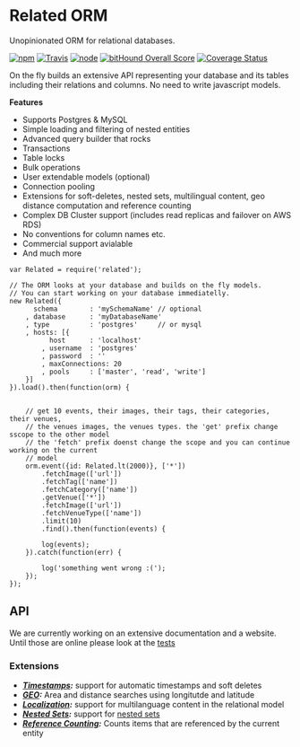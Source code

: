 # Related ORM

Unopinionated ORM for relational databases.


[![npm](https://img.shields.io/npm/dm/related.svg?style=flat-square)](https://www.npmjs.com/package/related)
[![Travis](https://img.shields.io/travis/eventEmitter/related.svg?style=flat-square)](https://travis-ci.org/eventEmitter/related)
[![node](https://img.shields.io/node/v/related.svg?style=flat-square)](https://nodejs.org/)
[![bitHound Overall Score](https://www.bithound.io/github/eventEmitter/related/badges/score.svg)](https://www.bithound.io/github/eventEmitter/related)
[![Coverage Status](https://coveralls.io/repos/eventEmitter/related/badge.svg?branch=master&service=github)](https://coveralls.io/github/eventEmitter/related?branch=master)


On the fly builds an extensive API representing your database and its tables including their relations and columns. No need to write javascript models.


**Features**
- Supports Postgres & MySQL
- Simple loading and filtering of nested entities
- Advanced query builder that rocks
- Transactions
- Table locks
- Bulk operations
- User extendable models (optional)
- Connection pooling
- Extensions for soft-deletes, nested sets, multilingual content, geo distance computation and reference counting
- Complex DB Cluster support (includes read replicas and failover on AWS RDS)
- No conventions for column names etc.
- Commercial support avialable
- And much more


````
var Related = require('related');

// The ORM looks at your database and builds on the fly models. 
// You can start working on your database immediatelly. 
new Related({
      schema        : 'mySchemaName' // optional
    , database      : 'myDatabaseName'
    , type          : 'postgres'     // or mysql
    , hosts: [{
          host      : 'localhost'
        , username  : 'postgres'
        , password  : ''
        , maxConnections: 20
        , pools     : ['master', 'read', 'write']
    }]    
}).load().then(function(orm) {


    // get 10 events, their images, their tags, their categories, their venues,
    // the venues images, the venues types. the 'get' prefix change sscope to the other model
    // the 'fetch' prefix doenst change the scope and you can continue working on the current
    // model
    orm.event({id: Related.lt(2000)}, ['*'])
        .fetchImage(['url'])
        .fetchTag(['name'])
        .fetchCategory(['name'])
        .getVenue(['*'])
        .fetchImage(['url'])
        .fetchVenueType(['name'])
        .limit(10)
        .find().then(function(events) {

        log(events);
    }).catch(function(err) {

        log('something went wrong :(');
    });
});
````


## API

We are currently working on an extensive documentation and a website. Until those are online please look at the [tests](https://github.com/eventEmitter/related/blob/master/test/orm.js) 


### Extensions

- ***[Timestamps](https://www.npmjs.com/package/related-timestamps):*** support for automatic timestamps and soft deletes 
- ***[GEO](https://www.npmjs.com/package/related-geo):*** Area and distance searches using longitutde and latitude
- ***[Localization](https://www.npmjs.com/package/related-localization):*** support for multilanguage content in the relational model
- ***[Nested Sets](https://www.npmjs.com/package/related-nested-set):*** support for [nested sets](https://en.wikipedia.org/wiki/Nested_set_model) 
- ***[Reference Counting](https://www.npmjs.com/package/related-reference-counter):*** Counts items that are referenced by the current entity
